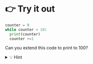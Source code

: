 # 👉 Try it out


```python
counter = 0
while counter < 10:
  print(counter)
  counter +=1
  ```
Can you extend this code to print to 100?

<details> <summary> 💡 Hint </summary>

Think about your `while` condition.

</details>